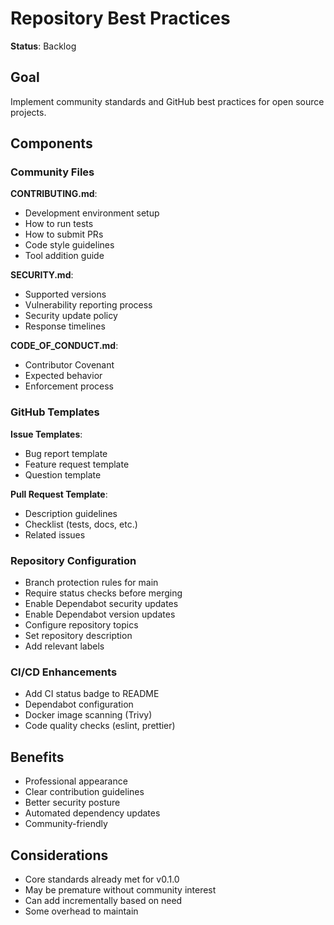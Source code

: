 # Repository Best Practices

**Status**: Backlog

## Goal

Implement community standards and GitHub best practices for open source projects.

## Components

### Community Files

**CONTRIBUTING.md**:
- Development environment setup
- How to run tests
- How to submit PRs
- Code style guidelines
- Tool addition guide

**SECURITY.md**:
- Supported versions
- Vulnerability reporting process
- Security update policy
- Response timelines

**CODE_OF_CONDUCT.md**:
- Contributor Covenant
- Expected behavior
- Enforcement process

### GitHub Templates

**Issue Templates**:
- Bug report template
- Feature request template
- Question template

**Pull Request Template**:
- Description guidelines
- Checklist (tests, docs, etc.)
- Related issues

### Repository Configuration

- Branch protection rules for main
- Require status checks before merging
- Enable Dependabot security updates
- Enable Dependabot version updates
- Configure repository topics
- Set repository description
- Add relevant labels

### CI/CD Enhancements

- Add CI status badge to README
- Dependabot configuration
- Docker image scanning (Trivy)
- Code quality checks (eslint, prettier)

## Benefits

- Professional appearance
- Clear contribution guidelines
- Better security posture
- Automated dependency updates
- Community-friendly

## Considerations

- Core standards already met for v0.1.0
- May be premature without community interest
- Can add incrementally based on need
- Some overhead to maintain
